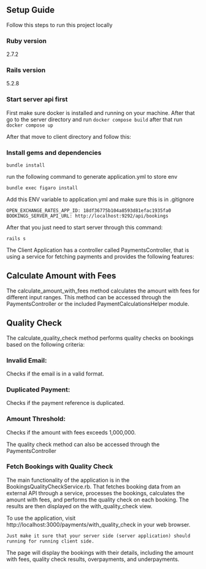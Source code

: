 ## Setup Guide

Follow this steps to run this project locally
### Ruby version
2.7.2

### Rails version
5.2.8

### Start server api first
First make sure docker is installed and running on your machine. After that go to the server directory and run `docker compose build` after that run `docker compose up`

After that move to client directory and follow this:
### Install gems and dependencies

```
bundle install
```

run the following command to generate application.yml to store env
```
bundle exec figaro install
```

Add this ENV variable to application.yml and make sure this is in .gitignore

```
OPEN_EXCHANGE_RATES_APP_ID: 18df36775b104a8593d81efac1935fa0
BOOKINGS_SERVER_API_URL: http://localhost:9292/api/bookings
```
After that you just need to start server through this command:

```
rails s
```

The Client Application has a controller called PaymentsController, that is using a service for fetching payments and provides the following features:

## Calculate Amount with Fees
The calculate_amount_with_fees method calculates the amount with fees for different input ranges. This method can be accessed through the PaymentsController or the included PaymentCalculationsHelper module.

## Quality Check
The calculate_quality_check method performs quality checks on bookings based on the following criteria:

### Invalid Email:
Checks if the email is in a valid format.

### Duplicated Payment:
Checks if the payment reference is duplicated.

### Amount Threshold:
Checks if the amount with fees exceeds 1,000,000.

The quality check method can also be accessed through the PaymentsController

### Fetch Bookings with Quality Check
The main functionality of the application is in the BookingsQualityCheckService.rb. That fetches booking data from an external API through a service, processes the bookings, calculates the amount with fees, and performs the quality check on each booking. The results are then displayed on the with_quality_check view.

To use the application, visit http://localhost:3000/payments/with_quality_check in your web browser.
```
Just make it sure that your server side (server application) should running for running client side.
```
The page will display the bookings with their details, including the amount with fees, quality check results, overpayments, and underpayments.
